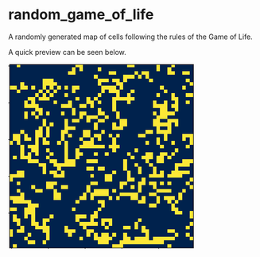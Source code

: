 # random_game_of_life
A randomly generated map of cells following the rules of the Game of Life.

A quick preview can be seen below.

![Alt Image text](figures/GOL_cropped.gif)
